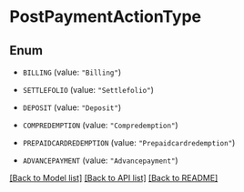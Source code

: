 # PostPaymentActionType

## Enum


* `BILLING` (value: `"Billing"`)

* `SETTLEFOLIO` (value: `"Settlefolio"`)

* `DEPOSIT` (value: `"Deposit"`)

* `COMPREDEMPTION` (value: `"Compredemption"`)

* `PREPAIDCARDREDEMPTION` (value: `"Prepaidcardredemption"`)

* `ADVANCEPAYMENT` (value: `"Advancepayment"`)


[[Back to Model list]](../README.md#documentation-for-models) [[Back to API list]](../README.md#documentation-for-api-endpoints) [[Back to README]](../README.md)


